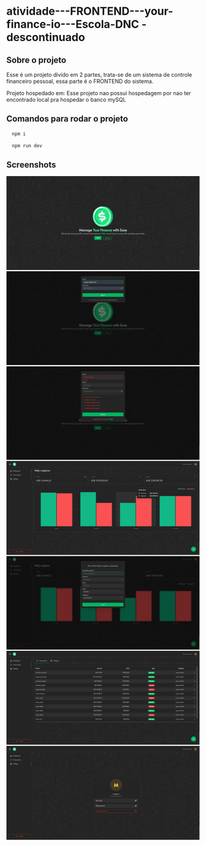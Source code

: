 # atividade---FRONTEND---your-finance-io---Escola-DNC - descontinuado

## Sobre o projeto
Esse é um projeto divido em 2 partes, trata-se de um sistema de controle financeiro pessoal, essa parte é o FRONTEND do sistema.

Projeto hospedado em: Esse projeto nao possui hospedagem por nao ter encontrado local pra hospedar o banco mySQL

## Comandos para rodar o projeto

```bash
  npm i
```
```bash
  npm run dev
```

## Screenshots
![App Screenshot](/public/picture_01.png)
![App Screenshot](/public/picture_02.png)
![App Screenshot](/public/picture_03.png)
![App Screenshot](/public/picture_04.png)
![App Screenshot](/public/picture_05.png)
![App Screenshot](/public/picture_06.png)
![App Screenshot](/public/picture_07.png)
